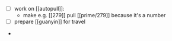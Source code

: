 - [ ] work on [[autopull]]:
  - make e.g. [[279]] pull [[prime/279]] because it's a number
- [ ] prepare [[guanyin]] for travel
-
